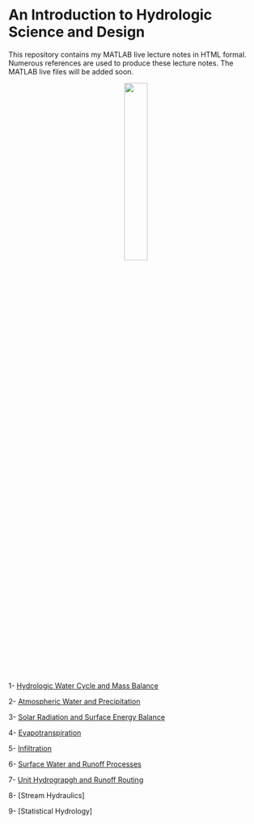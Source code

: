# An Introduction to Hydrologic Science and Design

This repository contains my MATLAB live lecture notes in HTML formal. Numerous references are used to produce these lecture notes. The MATLAB live files will be added soon. 

<p align="center">
  <img width=30% height=30% src="https://user-images.githubusercontent.com/46690843/202560451-a55bc779-0df9-44e8-8429-ebaeb156a4a1.gif">
</p>

1- [Hydrologic Water Cycle and Mass Balance](https://htmlpreview.github.io/?https://github.com/aebtehaj/Intro_Hydrology_Lectures/blob/main/Chapter_01.html)

2- [Atmospheric Water and Precipitation](https://htmlpreview.github.io/?https://github.com/aebtehaj/Intro_Hydrology_Lectures/blob/main/Chapter_02.html)

3- [Solar Radiation and Surface Energy Balance](https://htmlpreview.github.io/?https://github.com/aebtehaj/Intro_Hydrology_Lectures/blob/main/Chapter_03.html)

4- [Evapotranspiration](https://htmlpreview.github.io/?https://github.com/aebtehaj/Intro_Hydrology_Lectures/blob/main/Chapter_04.html)

5- [Infiltration](https://htmlpreview.github.io/?https://github.com/aebtehaj/Intro_Hydrology_Lectures/blob/main/Chapter_05.html)

6- [Surface Water and Runoff Processes](https://htmlpreview.github.io/?https://github.com/aebtehaj/Intro_Hydrology_Lectures/blob/main/Chapter_06.html)

7- [Unit Hydrograpgh and Runoff Routing](https://htmlpreview.github.io/?https://github.com/aebtehaj/Intro_Hydrology_Lectures/blob/main/Chapter_07.html)

8- [Stream Hydraulics]

9- [Statistical Hydrology]
